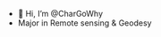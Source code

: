 - 👋 Hi, I’m @CharGoWhy
- Major in Remote sensing & Geodesy
<!---
CharGoWhy/CharGoWhy is a ✨ special ✨ repository because its `README.md` (this file) appears on your GitHub profile.
You can click the Preview link to take a look at your changes.
--->
